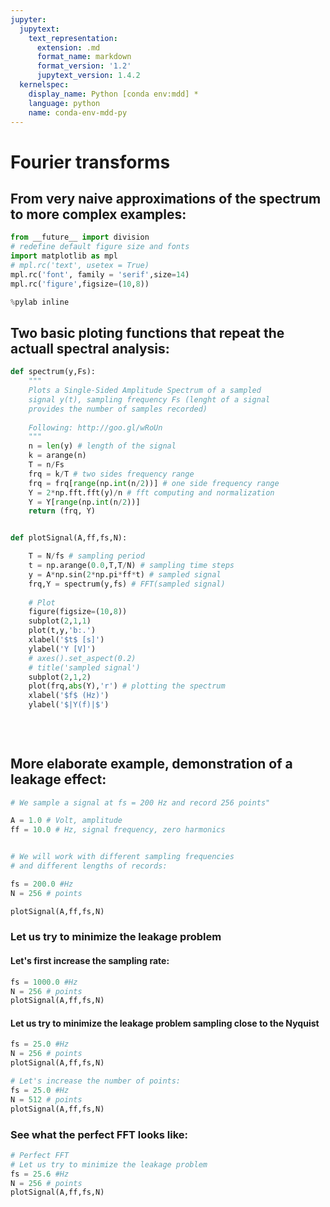```yaml
---
jupyter:
  jupytext:
    text_representation:
      extension: .md
      format_name: markdown
      format_version: '1.2'
      jupytext_version: 1.4.2
  kernelspec:
    display_name: Python [conda env:mdd] *
    language: python
    name: conda-env-mdd-py
---
```


# Fourier transforms 

## From very naive approximations of the spectrum to more complex examples:


```python jupyter={"outputs_hidden": false}
from __future__ import division
# redefine default figure size and fonts
import matplotlib as mpl
# mpl.rc('text', usetex = True)
mpl.rc('font', family = 'serif',size=14)
mpl.rc('figure',figsize=(10,8))

%pylab inline
```

## Two basic ploting functions that repeat the actuall spectral analysis:

```python jupyter={"outputs_hidden": false}
def spectrum(y,Fs):
    """
    Plots a Single-Sided Amplitude Spectrum of a sampled
    signal y(t), sampling frequency Fs (lenght of a signal 
    provides the number of samples recorded)
    
    Following: http://goo.gl/wRoUn
    """
    n = len(y) # length of the signal
    k = arange(n)
    T = n/Fs
    frq = k/T # two sides frequency range
    frq = frq[range(np.int(n/2))] # one side frequency range
    Y = 2*np.fft.fft(y)/n # fft computing and normalization
    Y = Y[range(np.int(n/2))]
    return (frq, Y)


def plotSignal(A,ff,fs,N):

    T = N/fs # sampling period
    t = np.arange(0.0,T,T/N) # sampling time steps
    y = A*np.sin(2*np.pi*ff*t) # sampled signal
    frq,Y = spectrum(y,fs) # FFT(sampled signal)
    
    # Plot
    figure(figsize=(10,8))
    subplot(2,1,1)
    plot(t,y,'b:.')
    xlabel('$t$ [s]')
    ylabel('Y [V]')
    # axes().set_aspect(0.2)
    # title('sampled signal')
    subplot(2,1,2)
    plot(frq,abs(Y),'r') # plotting the spectrum
    xlabel('$f$ (Hz)')
    ylabel('$|Y(f)|$')
    
    
    
```

## More elaborate example, demonstration of a leakage effect:

```python jupyter={"outputs_hidden": false}
# We sample a signal at fs = 200 Hz and record 256 points"

A = 1.0 # Volt, amplitude
ff = 10.0 # Hz, signal frequency, zero harmonics


# We will work with different sampling frequencies
# and different lengths of records:

fs = 200.0 #Hz
N = 256 # points

plotSignal(A,ff,fs,N)
```

### Let us try to minimize the leakage problem

#### Let's first increase the sampling rate:

```python jupyter={"outputs_hidden": false}
fs = 1000.0 #Hz
N = 256 # points
plotSignal(A,ff,fs,N)
```

#### Let us try to minimize the leakage problem sampling close to the Nyquist

```python jupyter={"outputs_hidden": false}
fs = 25.0 #Hz
N = 256 # points
plotSignal(A,ff,fs,N)

```

```python jupyter={"outputs_hidden": false}
# Let's increase the number of points:
fs = 25.0 #Hz
N = 512 # points
plotSignal(A,ff,fs,N)
```

### See what the **perfect** FFT looks like:

```python jupyter={"outputs_hidden": false}
# Perfect FFT
# Let us try to minimize the leakage problem
fs = 25.6 #Hz
N = 256 # points
plotSignal(A,ff,fs,N)
```
